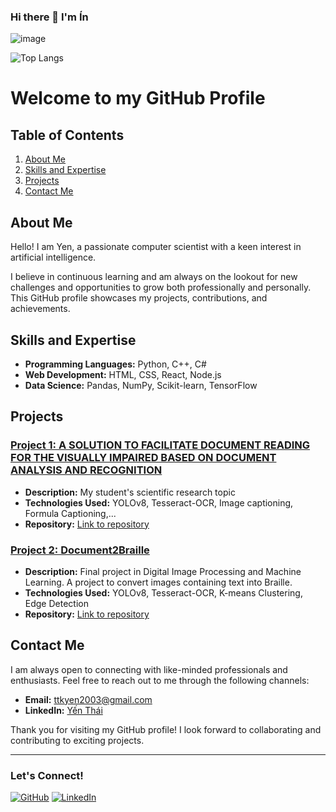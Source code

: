 ### Hi there 👋 I'm Ín
![image](https://user-images.githubusercontent.com/51265048/202560876-73b750a7-3a4b-4684-81a4-ed9145229eb3.png)


![Top Langs](https://github-readme-stats.vercel.app/api/top-langs/?username=Sherlockian1212&layout=compact&theme=radical)


# Welcome to my GitHub Profile

## Table of Contents

1. [About Me](#about-me)
2. [Skills and Expertise](#skills-and-expertise)
3. [Projects](#projects)
4. [Contact Me](#contact-me)

## About Me

Hello! I am Yen, a passionate computer scientist with a keen interest in artificial intelligence. 

I believe in continuous learning and am always on the lookout for new challenges and opportunities to grow both professionally and personally. This GitHub profile showcases my projects, contributions, and achievements.

## Skills and Expertise

- **Programming Languages:** Python, C++, C#
- **Web Development:** HTML, CSS, React, Node.js
- **Data Science:** Pandas, NumPy, Scikit-learn, TensorFlow

## Projects

### [Project 1: A SOLUTION TO FACILITATE DOCUMENT READING FOR THE VISUALLY IMPAIRED BASED ON DOCUMENT ANALYSIS AND RECOGNITION](https://github.com/Sherlockian1212/Vi5)
- **Description:** My student's scientific research topic
- **Technologies Used:** YOLOv8, Tesseract-OCR, Image captioning, Formula Captioning,...
- **Repository:** [Link to repository](https://github.com/Sherlockian1212/Vi5)

### [Project 2: Document2Braille](https://github.com/Sherlockian1212/Document2Braille)
- **Description:** Final project in Digital Image Processing and Machine Learning. A project to convert images containing text into Braille.
- **Technologies Used:** YOLOv8, Tesseract-OCR, K-means Clustering, Edge Detection
- **Repository:** [Link to repository](https://github.com/Sherlockian1212/Document2Braille)

## Contact Me

I am always open to connecting with like-minded professionals and enthusiasts. Feel free to reach out to me through the following channels:

- **Email:** [ttkyen2003@gmail.com](mailto:ttkyen2003@gmail.com)
- **LinkedIn:** [Yến Thái](https://www.linkedin.com/in/infanthayviet4ever)

Thank you for visiting my GitHub profile! I look forward to collaborating and contributing to exciting projects.

---

### Let's Connect!

[![GitHub](https://img.shields.io/badge/GitHub-181717?style=for-the-badge&logo=github&logoColor=white)](https://github.com/Sherlockian1212)
[![LinkedIn](https://img.shields.io/badge/LinkedIn-0A66C2?style=for-the-badge&logo=linkedin&logoColor=white)](https://linkedin.com/in/infanthayviet4ever)

